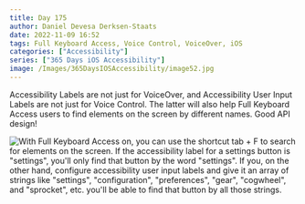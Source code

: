 ```yaml
---
title: Day 175
author: Daniel Devesa Derksen-Staats
date: 2022-11-09 16:52
tags: Full Keyboard Access, Voice Control, VoiceOver, iOS
categories: ["Accessibility"]
series: ["365 Days iOS Accessibility"]
image: /Images/365DaysIOSAccessibility/image52.jpg
---
```


Accessibility Labels are not just for VoiceOver, and Accessibility User Input Labels are not just for Voice Control. The latter will also help Full Keyboard Access users to find elements on the screen by different names. Good API design!

![With Full Keyboard Access on, you can use the shortcut tab + F to search for elements on the screen. If the accessibility label for a settings button is "settings", you'll only find that button by the word "settings". If you, on the other hand, configure accessibility user input labels and give it an array of strings like "settings", "configuration", "preferences", "gear", "cogwheel", and "sprocket", etc. you'll be able to find that button by all those strings.](/Images/365DaysIOSAccessibility/image52.jpg)